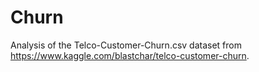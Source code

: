 # Churn

Analysis of the Telco-Customer-Churn.csv dataset from https://www.kaggle.com/blastchar/telco-customer-churn.
